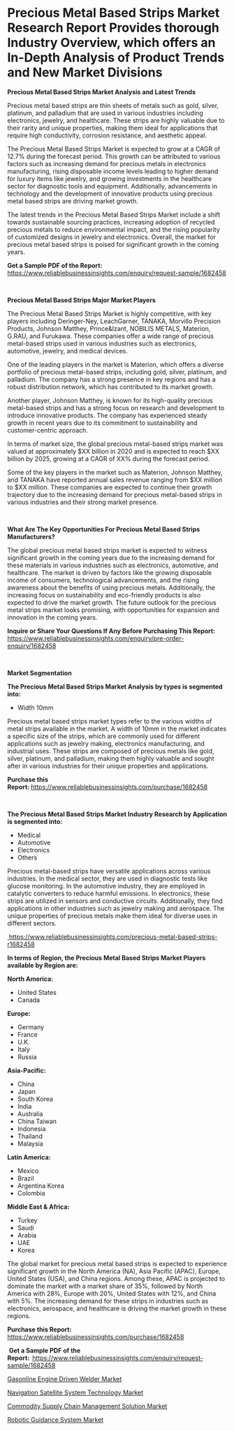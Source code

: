 <p><h1>Precious Metal Based Strips Market Research Report Provides thorough Industry Overview, which offers an In-Depth Analysis of Product Trends and New Market Divisions</h1></p><p><strong>Precious Metal Based Strips Market Analysis and Latest Trends</strong></p>
<p><p>Precious metal based strips are thin sheets of metals such as gold, silver, platinum, and palladium that are used in various industries including electronics, jewelry, and healthcare. These strips are highly valuable due to their rarity and unique properties, making them ideal for applications that require high conductivity, corrosion resistance, and aesthetic appeal.</p><p>The Precious Metal Based Strips Market is expected to grow at a CAGR of 12.7% during the forecast period. This growth can be attributed to various factors such as increasing demand for precious metals in electronics manufacturing, rising disposable income levels leading to higher demand for luxury items like jewelry, and growing investments in the healthcare sector for diagnostic tools and equipment. Additionally, advancements in technology and the development of innovative products using precious metal based strips are driving market growth.</p><p>The latest trends in the Precious Metal Based Strips Market include a shift towards sustainable sourcing practices, increasing adoption of recycled precious metals to reduce environmental impact, and the rising popularity of customized designs in jewelry and electronics. Overall, the market for precious metal based strips is poised for significant growth in the coming years.</p></p>
<p><strong>Get a Sample PDF of the Report:&nbsp;</strong> <a href="https://www.reliablebusinessinsights.com/enquiry/request-sample/1682458">https://www.reliablebusinessinsights.com/enquiry/request-sample/1682458</a></p>
<p>&nbsp;</p>
<p><strong>Precious Metal Based Strips Major Market Players</strong></p>
<p><p>The Precious Metal Based Strips Market is highly competitive, with key players including Deringer-Ney, LeachGarner, TANAKA, Morvillo Precision Products, Johnson Matthey, Prince&Izant, NOBILIS METALS, Materion, G.RAU, and Furukawa. These companies offer a wide range of precious metal-based strips used in various industries such as electronics, automotive, jewelry, and medical devices.</p><p>One of the leading players in the market is Materion, which offers a diverse portfolio of precious metal-based strips, including gold, silver, platinum, and palladium. The company has a strong presence in key regions and has a robust distribution network, which has contributed to its market growth. </p><p>Another player, Johnson Matthey, is known for its high-quality precious metal-based strips and has a strong focus on research and development to introduce innovative products. The company has experienced steady growth in recent years due to its commitment to sustainability and customer-centric approach.</p><p>In terms of market size, the global precious metal-based strips market was valued at approximately $XX billion in 2020 and is expected to reach $XX billion by 2025, growing at a CAGR of XX% during the forecast period.</p><p>Some of the key players in the market such as Materion, Johnson Matthey, and TANAKA have reported annual sales revenue ranging from $XX million to $XX million. These companies are expected to continue their growth trajectory due to the increasing demand for precious metal-based strips in various industries and their strong market presence.</p></p>
<p>&nbsp;</p>
<p><strong>What Are The Key Opportunities For Precious Metal Based Strips Manufacturers?</strong></p>
<p><p>The global precious metal based strips market is expected to witness significant growth in the coming years due to the increasing demand for these materials in various industries such as electronics, automotive, and healthcare. The market is driven by factors like the growing disposable income of consumers, technological advancements, and the rising awareness about the benefits of using precious metals. Additionally, the increasing focus on sustainability and eco-friendly products is also expected to drive the market growth. The future outlook for the precious metal strips market looks promising, with opportunities for expansion and innovation in the coming years.</p></p>
<p><strong>Inquire or Share Your Questions If Any Before Purchasing This Report:</strong> <a href="https://www.reliablebusinessinsights.com/enquiry/pre-order-enquiry/1682458">https://www.reliablebusinessinsights.com/enquiry/pre-order-enquiry/1682458</a></p>
<p>&nbsp;</p>
<p><strong>Market Segmentation</strong></p>
<p><strong>The Precious Metal Based Strips Market Analysis by types is segmented into:</strong></p>
<p><ul><li>Width 10mm</li></ul></p>
<p><p>Precious metal based strips market types refer to the various widths of metal strips available in the market. A width of 10mm in the market indicates a specific size of the strips, which are commonly used for different applications such as jewelry making, electronics manufacturing, and industrial uses. These strips are composed of precious metals like gold, silver, platinum, and palladium, making them highly valuable and sought after in various industries for their unique properties and applications.</p></p>
<p><strong>Purchase this Report:&nbsp;</strong><a href="https://www.reliablebusinessinsights.com/purchase/1682458">https://www.reliablebusinessinsights.com/purchase/1682458</a></p>
<p>&nbsp;</p>
<p><strong>The Precious Metal Based Strips Market Industry Research by Application is segmented into:</strong></p>
<p><ul><li>Medical</li><li>Automotive</li><li>Electronics</li><li>Others</li></ul></p>
<p><p>Precious metal-based strips have versatile applications across various industries. In the medical sector, they are used in diagnostic tests like glucose monitoring. In the automotive industry, they are employed in catalytic converters to reduce harmful emissions. In electronics, these strips are utilized in sensors and conductive circuits. Additionally, they find applications in other industries such as jewelry making and aerospace. The unique properties of precious metals make them ideal for diverse uses in different sectors.</p></p>
<p><a href="https://www.reliablebusinessinsights.com/precious-metal-based-strips-r1682458">&nbsp;https://www.reliablebusinessinsights.com/precious-metal-based-strips-r1682458</a></p>
<p><strong>In terms of Region, the Precious Metal Based Strips Market Players available by Region are:</strong></p>
<p>
    <p> <strong> North America: </strong>
        <ul>
            <li>United States</li>
            <li>Canada</li>
        </ul>
        </p> 
    <p> <strong> Europe: </strong>
        <ul>
            <li>Germany</li>
            <li>France</li>
            <li>U.K.</li>
            <li>Italy</li>
            <li>Russia</li>
        </ul>
        </p> 
    <p> <strong> Asia-Pacific: </strong>
        <ul>
            <li>China</li>
            <li>Japan</li>
            <li>South Korea</li>
            <li>India</li>
            <li>Australia</li>
            <li>China Taiwan</li>
            <li>Indonesia</li>
            <li>Thailand</li>
            <li>Malaysia</li>
        </ul>
        </p> 
    <p> <strong> Latin America: </strong>
        <ul>
            <li>Mexico</li>
            <li>Brazil</li>
            <li>Argentina Korea</li>
            <li>Colombia</li>
        </ul>
        </p> 
    <p> <strong> Middle East & Africa: </strong>
        <ul>
            <li>Turkey</li>
            <li>Saudi</li>
            <li>Arabia</li>
            <li>UAE</li>
            <li>Korea</li>
        </ul>
    </p>
    </p>
<p><p>The global market for precious metal based strips is expected to experience significant growth in the North America (NA), Asia Pacific (APAC), Europe, United States (USA), and China regions. Among these, APAC is projected to dominate the market with a market share of 35%, followed by North America with 28%, Europe with 20%, United States with 12%, and China with 5%. The increasing demand for these strips in industries such as electronics, aerospace, and healthcare is driving the market growth in these regions.</p></p>
<p><strong>Purchase this Report: </strong><a href="https://www.reliablebusinessinsights.com/purchase/1682458">https://www.reliablebusinessinsights.com/purchase/1682458</a></p>
<p>&nbsp;<strong>Get a Sample PDF of the Report:&nbsp;&nbsp;</strong><a href="https://www.reliablebusinessinsights.com/enquiry/request-sample/1682458">https://www.reliablebusinessinsights.com/enquiry/request-sample/1682458</a></p>
<p><strong></strong></p>
<p><p><a href="https://github.com/qndifksd5/Market-Research-Report-List-1/blob/main/gasonline-engine-driven-welder-market.md">Gasonline Engine Driven Welder Market</a></p><p><a href="https://issuu.com/reportprime-2/docs/navigation-satellite-system-technology-market-size">Navigation Satellite System Technology Market</a></p><p><a href="https://issuu.com/reportprime-2/docs/commodity-supply-chain-management-solution-market-">Commodity Supply Chain Management Solution Market</a></p><p><a href="https://github.com/JameTravis/Market-Research-Report-List-6/blob/main/robotic-guidance-system-market.md">Robotic Guidance System Market</a></p></p>